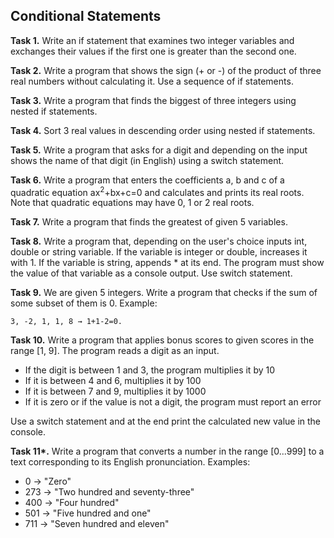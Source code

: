 ## Conditional Statements

**Task 1.** Write an if statement that examines two integer variables and exchanges their values if the first one is greater than the second one.

**Task 2.** Write a program that shows the sign (+ or -) of the product of three real numbers without calculating it. Use a sequence of if statements.

**Task 3.** Write a program that finds the biggest of three integers using nested if statements.

**Task 4.** Sort 3 real values in descending order using nested if statements.

**Task 5.** Write a program that asks for a digit and depending on the input shows the name of that digit (in English) using a switch statement.

**Task 6.** Write a program that enters the coefficients a, b and c of a quadratic equation ax<sup>2</sup>+bx+c=0 and calculates and prints its real roots. Note that quadratic equations may have 0, 1 or 2 real roots.

**Task 7.** Write a program that finds the greatest of given 5 variables.

**Task 8.** Write a program that, depending on the user's choice inputs int, double or string variable. If the variable is integer or double, increases it with 1. If the variable is string, appends * at its end. The program must show the value of that variable as a console output. Use switch statement.

**Task 9.** We are given 5 integers. Write a program that checks if the sum of some subset of them is 0. Example:

    3, -2, 1, 1, 8 → 1+1-2=0.

**Task 10.** Write a program that applies bonus scores to given scores in the range [1, 9]. The program reads a digit as an input.
   * If the digit is between 1 and 3, the program multiplies it by 10
   * If it is between 4 and 6, multiplies it by 100
   * If it is between 7 and 9, multiplies it by 1000
   * If it is zero or if the value is not a digit, the program must report an error

Use a switch statement and at the end print the calculated new value in the console.

**Task 11\*.** Write a program that converts a number in the range [0...999] to a text corresponding to its English pronunciation. Examples:
   * 0 → "Zero"
   * 273 → "Two hundred and seventy-three"
   * 400 → "Four hundred"
   * 501 → "Five hundred and one"
   * 711 → "Seven hundred and eleven"
